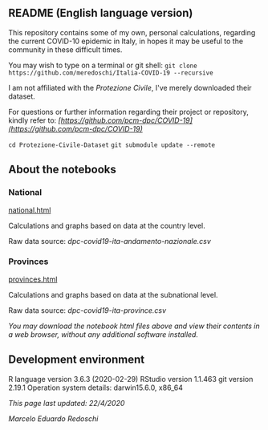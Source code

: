 ## README (English language version)

This repository contains some of my own, personal calculations, regarding the current COVID-10 epidemic in Italy,
in hopes it may be useful to the community in these difficult times.

You may wish to type on a terminal or git shell: `git clone https://github.com/meredoschi/Italia-COVID-19 --recursive`

I am not affiliated with the *Protezione Civile*, I've merely downloaded their dataset.

For questions or further information regarding their project or repository, kindly refer to: *[https://github.com/pcm-dpc/COVID-19](https://github.com/pcm-dpc/COVID-19)*

`cd Protezione-Civile-Dataset`
`git submodule update --remote`

## About the notebooks

### National

[national.html](https://github.com/meredoschi/Italia-COVID-19/blob/master/notebooks/national.html)

Calculations and graphs based on data at the country level.

Raw data source: *dpc-covid19-ita-andamento-nazionale.csv*

### Provinces

[provinces.html](https://github.com/meredoschi/Italia-COVID-19/blob/master/notebooks/provinces.html)

Calculations and graphs based on data at the subnational level.

Raw data source: *dpc-covid19-ita-province.csv*

*You may download the notebook html files above and view their contents in a web browser, without any additional software installed.*

## Development environment

R language version 3.6.3 (2020-02-29)
RStudio version 1.1.463
git version 2.19.1
Operation system details:  darwin15.6.0, x86_64

*This page last updated: 22/4/2020*

*Marcelo Eduardo Redoschi*
